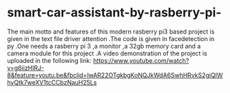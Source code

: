 # smart-car-assistant-by-rasberry-pi-
The main motto and features of this modern rasberry pi3 based project is given in the text file driver attention .The code is given in 
facedetection in py .One needs a rasberry pi 3 ,a monitor ,a 32gb memory card and a camera module for this project .A video demonstration
of the project is uploaded in the following link:
https://www.youtube.com/watch?v=g6iizHIRJ-8&feature=youtu.be&fbclid=IwAR22OTgkbgKoNQJkWdA6SwhHRvkS2giQIWhvQtk7weXV1tcCCbzNauH25Ls
